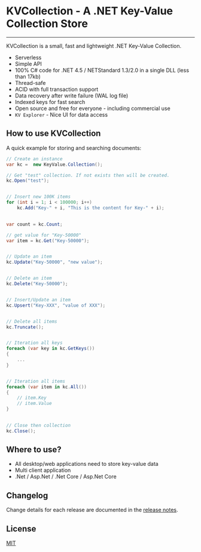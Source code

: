 # KVCollection - A .NET Key-Value Collection Store


---

KVCollection is a small, fast and lightweight .NET Key-Value Collection. 

- Serverless
- Simple API
- 100% C# code for .NET 4.5 / NETStandard 1.3/2.0 in a single DLL (less than 17kb)
- Thread-safe
- ACID with full transaction support
- Data recovery after write failure (WAL log file)
- Indexed keys for fast search
- Open source and free for everyone - including commercial use
- `KV Explorer` - Nice UI for data access

## How to use KVCollection

A quick example for storing and searching documents:

```C#
// Create an instance
var kc =  new KeyValue.Collection();

// Get "test" collection. If not exists then will be created.
kc.Open("test");


// Insert new 100K items
for (int i = 1; i < 100000; i++)
    kc.Add("Key-" + i, "This is the content for Key-" + i);

    
var count = kc.Count;

// get value for "Key-50000"
var item = kc.Get("Key-50000");


// Update an item
kc.Update("Key-50000", "new value");


// Delete an item
kc.Delete("Key-50000");


// Insert/Update an item
kc.Upsert("Key-XXX", "value of XXX");


// Delete all items
kc.Truncate();


// Iteration all keys
foreach (var key in kc.GetKeys())
{
    ...
}


// Iteration all items
foreach (var item in kc.All())
{
    // item.Key
    // item.Value
}
    

// Close then collection
kc.Close();
```


## Where to use?

- All desktop/web applications need to store key-value data
- Multi client application
- .Net / Asp.Net / .Net Core / Asp.Net Core


## Changelog

Change details for each release are documented in the [release notes](https://github.com/Rubic-Solutions/KVCollection/releases).


## License

[MIT](http://opensource.org/licenses/MIT)
